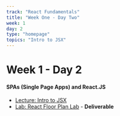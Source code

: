 ```yaml
---
track: "React Fundamentals"
title: "Week One - Day Two"
week: 1
day: 2
type: "homepage"
topics: "Intro to JSX"
---
```



# Week 1 - Day 2

#### SPAs (Single Page Apps) and React.JS
- [Lecture: Intro to JSX](/week-one/day-two/lesson-materials/intro-to-jsx/)
- [Lab: React Floor Plan Lab](/week-one/day-two/labs/react-floor-plan-lab/) - **Deliverable**